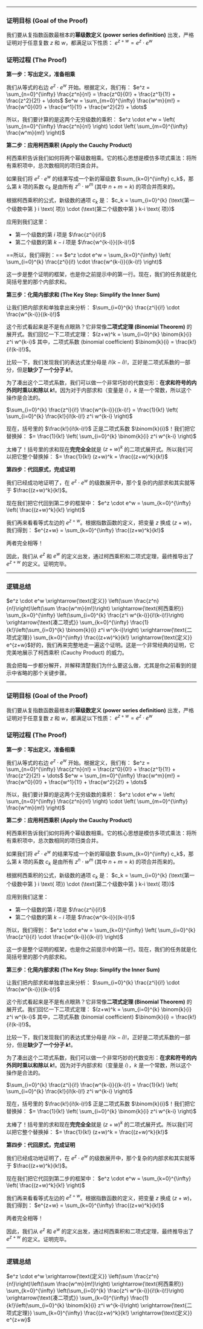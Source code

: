 
---

### **证明目标 (Goal of the Proof)**

我们要从复指数函数最根本的**幂级数定义 (power series definition)** 出发，严格证明对于任意复数 $z$ 和 $w$，都满足以下性质：
$e^{z+w} = e^z \cdot e^w$

### **证明过程 (The Proof)**

**第一步：写出定义，准备相乘**

我们从等式的右边 $e^z \cdot e^w$ 开始。根据定义，我们有：
$e^z = \sum_{n=0}^{\infty} \frac{z^n}{n!} = \frac{z^0}{0!} + \frac{z^1}{1!} + \frac{z^2}{2!} + \dots$
$e^w = \sum_{m=0}^{\infty} \frac{w^m}{m!} = \frac{w^0}{0!} + \frac{w^1}{1!} + \frac{w^2}{2!} + \dots$

所以，我们要计算的是这两个无穷级数的乘积：
$e^z \cdot e^w = \left( \sum_{n=0}^{\infty} \frac{z^n}{n!} \right) \cdot \left( \sum_{m=0}^{\infty} \frac{w^m}{m!} \right)$

**第二步：应用柯西乘积 (Apply the Cauchy Product)**

柯西乘积告诉我们如何将两个幂级数相乘。它的核心思想是模仿多项式乘法：将所有乘积项中，总次数相同的项归类合并。

如果我们将 $e^z \cdot e^w$ 的结果写成一个新的幂级数 $\sum_{k=0}^{\infty} c_k$，那么第 $k$ 项的系数 $c_k$ 是由所有 $z^n \cdot w^m$ (其中 $n+m=k$) 的项合并而来的。

根据柯西乘积的公式，新级数的通项 $c_k$ 是：
$c_k = \sum_{i=0}^{k} (\text{第一个级数中第 } i \text{ 项}) \cdot (\text{第二个级数中第 } k-i \text{ 项})$

应用到我们这里：
*   第一个级数的第 $i$ 项是 $\frac{z^i}{i!}$
*   第二个级数的第 $k-i$ 项是 $\frac{w^{k-i}}{(k-i)!}$

==所以，我们得到：==
$e^z \cdot e^w = \sum_{k=0}^{\infty} \left( \sum_{i=0}^{k} \frac{z^i}{i!} \cdot \frac{w^{k-i}}{(k-i)!} \right)$

这一步是整个证明的框架，也是你之前提示中的第一行。现在，我们的任务就是化简括号里的那个内部求和。

**第三步：化简内部求和 (The Key Step: Simplify the Inner Sum)**

让我们把内部求和单独拿出来分析：
$\sum_{i=0}^{k} \frac{z^i}{i!} \cdot \frac{w^{k-i}}{(k-i)!}$

这个形式看起来是不是有点眼熟？它非常像**二项式定理 (Binomial Theorem)** 的展开式。我们回忆一下二项式定理：
$(z+w)^k = \sum_{i=0}^{k} \binom{k}{i} z^i w^{k-i}$
其中，二项式系数 (binomial coefficient) $\binom{k}{i} = \frac{k!}{i!(k-i)!}$。

比较一下，我们发现我们的表达式里分母是 $i!(k-i)!$，正好是二项式系数的一部分，但是**缺少了一个分子 $k!$**。

为了凑出这个二项式系数，我们可以做一个非常巧妙的代数变形：**在求和符号的内外同时乘以和除以 $k!$**。因为对于内部求和（变量是 $i$），$k$ 是一个常数，所以这个操作是合法的。

$\sum_{i=0}^{k} \frac{z^i}{i!} \frac{w^{k-i}}{(k-i)!} = \frac{1}{k!} \left( \sum_{i=0}^{k} \frac{k!}{i!(k-i)!} z^i w^{k-i} \right)$

现在，括号里的 $\frac{k!}{i!(k-i)!}$ 正是二项式系数 $\binom{k}{i}$！我们把它替换掉：
$= \frac{1}{k!} \left( \sum_{i=0}^{k} \binom{k}{i} z^i w^{k-i} \right)$

太棒了！括号里的求和现在**完完全全**就是 $(z+w)^k$ 的二项式展开式。所以我们可以把它整个替换掉：
$= \frac{1}{k!} (z+w)^k = \frac{(z+w)^k}{k!}$

**第四步：代回原式，完成证明**

我们已经成功地证明了，在 $e^z \cdot e^w$ 的级数展开中，那个复杂的内部求和其实就等于 $\frac{(z+w)^k}{k!}$。

现在我们把它代回到第二步的框架中：
$e^z \cdot e^w = \sum_{k=0}^{\infty} \left( \frac{(z+w)^k}{k!} \right)$

我们再来看看等式左边的 $e^{z+w}$。根据指数函数的定义，把变量 $z$ 换成 $(z+w)$，我们得到：
$e^{z+w} = \sum_{k=0}^{\infty} \frac{(z+w)^k}{k!}$

两者完全相等！

因此，我们从 $e^z$ 和 $e^w$ 的定义出发，通过柯西乘积和二项式定理，最终推导出了 $e^{z+w}$ 的定义。证明完毕。

---
### **逻辑总结**

$e^z \cdot e^w \xrightarrow{\text{定义}} \left(\sum \frac{z^n}{n!}\right)\left(\sum \frac{w^m}{m!}\right) \xrightarrow{\text{柯西乘积}} \sum_{k=0}^{\infty} \left(\sum_{i=0}^{k} \frac{z^i w^{k-i}}{i!(k-i)!}\right) \xrightarrow{\text{凑二项式}} \sum_{k=0}^{\infty} \frac{1}{k!}\left(\sum_{i=0}^{k} \binom{k}{i} z^i w^{k-i}\right) \xrightarrow{\text{二项式定理}} \sum_{k=0}^{\infty} \frac{(z+w)^k}{k!} \xrightarrow{\text{定义}} e^{z+w}$好的，我们再来完整地走一遍这个证明。这是一个非常经典的证明，它完美地展示了柯西乘积 (Cauchy Product) 的威力。

我会把每一步都分解开，并解释清楚我们为什么要这么做，尤其是你之前看到的提示中省略的那个关键步骤。

---

### **证明目标 (Goal of the Proof)**

我们要从复指数函数最根本的**幂级数定义 (power series definition)** 出发，严格证明对于任意复数 $z$ 和 $w$，都满足以下性质：
$e^{z+w} = e^z \cdot e^w$

### **证明过程 (The Proof)**

**第一步：写出定义，准备相乘**

我们从等式的右边 $e^z \cdot e^w$ 开始。根据定义，我们有：
$e^z = \sum_{n=0}^{\infty} \frac{z^n}{n!} = \frac{z^0}{0!} + \frac{z^1}{1!} + \frac{z^2}{2!} + \dots$
$e^w = \sum_{m=0}^{\infty} \frac{w^m}{m!} = \frac{w^0}{0!} + \frac{w^1}{1!} + \frac{w^2}{2!} + \dots$

所以，我们要计算的是这两个无穷级数的乘积：
$e^z \cdot e^w = \left( \sum_{n=0}^{\infty} \frac{z^n}{n!} \right) \cdot \left( \sum_{m=0}^{\infty} \frac{w^m}{m!} \right)$

**第二步：应用柯西乘积 (Apply the Cauchy Product)**

柯西乘积告诉我们如何将两个幂级数相乘。它的核心思想是模仿多项式乘法：将所有乘积项中，总次数相同的项归类合并。

如果我们将 $e^z \cdot e^w$ 的结果写成一个新的幂级数 $\sum_{k=0}^{\infty} c_k$，那么第 $k$ 项的系数 $c_k$ 是由所有 $z^n \cdot w^m$ (其中 $n+m=k$) 的项合并而来的。

根据柯西乘积的公式，新级数的通项 $c_k$ 是：
$c_k = \sum_{i=0}^{k} (\text{第一个级数中第 } i \text{ 项}) \cdot (\text{第二个级数中第 } k-i \text{ 项})$

应用到我们这里：
*   第一个级数的第 $i$ 项是 $\frac{z^i}{i!}$
*   第二个级数的第 $k-i$ 项是 $\frac{w^{k-i}}{(k-i)!}$

所以，我们得到：
$e^z \cdot e^w = \sum_{k=0}^{\infty} \left( \sum_{i=0}^{k} \frac{z^i}{i!} \cdot \frac{w^{k-i}}{(k-i)!} \right)$

这一步是整个证明的框架，也是你之前提示中的第一行。现在，我们的任务就是化简括号里的那个内部求和。

**第三步：化简内部求和 (The Key Step: Simplify the Inner Sum)**

让我们把内部求和单独拿出来分析：
$\sum_{i=0}^{k} \frac{z^i}{i!} \cdot \frac{w^{k-i}}{(k-i)!}$

这个形式看起来是不是有点眼熟？它非常像**二项式定理 (Binomial Theorem)** 的展开式。我们回忆一下二项式定理：
$(z+w)^k = \sum_{i=0}^{k} \binom{k}{i} z^i w^{k-i}$
其中，二项式系数 (binomial coefficient) $\binom{k}{i} = \frac{k!}{i!(k-i)!}$。

比较一下，我们发现我们的表达式里分母是 $i!(k-i)!$，正好是二项式系数的一部分，但是**缺少了一个分子 $k!$**。

为了凑出这个二项式系数，我们可以做一个非常巧妙的代数变形：**在求和符号的内外同时乘以和除以 $k!$**。因为对于内部求和（变量是 $i$），$k$ 是一个常数，所以这个操作是合法的。

$\sum_{i=0}^{k} \frac{z^i}{i!} \frac{w^{k-i}}{(k-i)!} = \frac{1}{k!} \left( \sum_{i=0}^{k} \frac{k!}{i!(k-i)!} z^i w^{k-i} \right)$

现在，括号里的 $\frac{k!}{i!(k-i)!}$ 正是二项式系数 $\binom{k}{i}$！我们把它替换掉：
$= \frac{1}{k!} \left( \sum_{i=0}^{k} \binom{k}{i} z^i w^{k-i} \right)$

太棒了！括号里的求和现在**完完全全**就是 $(z+w)^k$ 的二项式展开式。所以我们可以把它整个替换掉：
$= \frac{1}{k!} (z+w)^k = \frac{(z+w)^k}{k!}$

**第四步：代回原式，完成证明**

我们已经成功地证明了，在 $e^z \cdot e^w$ 的级数展开中，那个复杂的内部求和其实就等于 $\frac{(z+w)^k}{k!}$。

现在我们把它代回到第二步的框架中：
$e^z \cdot e^w = \sum_{k=0}^{\infty} \left( \frac{(z+w)^k}{k!} \right)$

我们再来看看等式左边的 $e^{z+w}$。根据指数函数的定义，把变量 $z$ 换成 $(z+w)$，我们得到：
$e^{z+w} = \sum_{k=0}^{\infty} \frac{(z+w)^k}{k!}$

两者完全相等！

因此，我们从 $e^z$ 和 $e^w$ 的定义出发，通过柯西乘积和二项式定理，最终推导出了 $e^{z+w}$ 的定义。证明完毕。

---
### **逻辑总结**

$e^z \cdot e^w \xrightarrow{\text{定义}} \left(\sum \frac{z^n}{n!}\right)\left(\sum \frac{w^m}{m!}\right) \xrightarrow{\text{柯西乘积}} \sum_{k=0}^{\infty} \left(\sum_{i=0}^{k} \frac{z^i w^{k-i}}{i!(k-i)!}\right) \xrightarrow{\text{凑二项式}} \sum_{k=0}^{\infty} \frac{1}{k!}\left(\sum_{i=0}^{k} \binom{k}{i} z^i w^{k-i}\right) \xrightarrow{\text{二项式定理}} \sum_{k=0}^{\infty} \frac{(z+w)^k}{k!} \xrightarrow{\text{定义}} e^{z+w}$